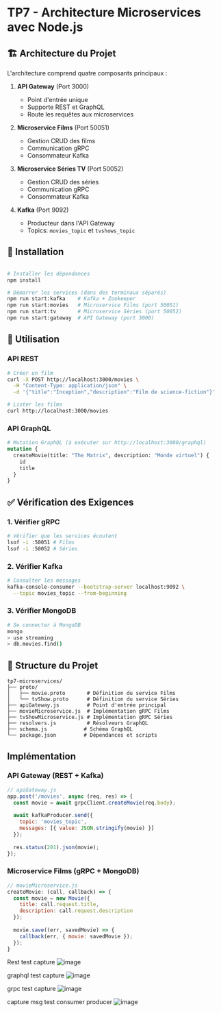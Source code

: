 # TP7 - Architecture Microservices avec Node.js


## 🏗 Architecture du Projet

L'architecture comprend quatre composants principaux :

1. **API Gateway** (Port 3000)
   - Point d'entrée unique
   - Supporte REST et GraphQL
   - Route les requêtes aux microservices

2. **Microservice Films** (Port 50051)
   - Gestion CRUD des films
   - Communication gRPC
   - Consommateur Kafka

3. **Microservice Séries TV** (Port 50052)
   - Gestion CRUD des séries
   - Communication gRPC
   - Consommateur Kafka

4. **Kafka** (Port 9092)
   - Producteur dans l'API Gateway
   - Topics: `movies_topic` et `tvshows_topic`


## 🚀 Installation

```bash

# Installer les dépendances
npm install

# Démarrer les services (dans des terminaux séparés)
npm run start:kafka    # Kafka + Zookeeper
npm run start:movies   # Microservice Films (port 50051)
npm run start:tv       # Microservice Séries (port 50052)
npm run start:gateway  # API Gateway (port 3000)
```

## 🎯 Utilisation

### API REST
```bash
# Créer un film
curl -X POST http://localhost:3000/movies \
  -H "Content-Type: application/json" \
  -d '{"title":"Inception","description":"Film de science-fiction"}'

# Lister les films
curl http://localhost:3000/movies
```

### API GraphQL
```graphql
# Mutation GraphQL (à exécuter sur http://localhost:3000/graphql)
mutation {
  createMovie(title: "The Matrix", description: "Monde virtuel") {
    id
    title
  }
}
```

## ✅ Vérification des Exigences

### 1. Vérifier gRPC
```bash
# Vérifier que les services écoutent
lsof -i :50051 # Films
lsof -i :50052 # Séries
```

### 2. Vérifier Kafka
```bash
# Consulter les messages
kafka-console-consumer --bootstrap-server localhost:9092 \
  --topic movies_topic --from-beginning
```

### 3. Vérifier MongoDB
```bash
# Se connecter à MongoDB
mongo
> use streaming
> db.movies.find()
```

## 📂 Structure du Projet

```
tp7-microservices/
├── proto/
│   ├── movie.proto       # Définition du service Films
│   └── tvShow.proto      # Définition du service Séries
├── apiGateway.js         # Point d'entrée principal
├── movieMicroservice.js  # Implémentation gRPC Films
├── tvShowMicroservice.js # Implémentation gRPC Séries
├── resolvers.js          # Résolveurs GraphQL
├── schema.js            # Schéma GraphQL
└── package.json         # Dépendances et scripts
```

## Implémentation

### API Gateway (REST + Kafka)
```javascript
// apiGateway.js
app.post('/movies', async (req, res) => {
  const movie = await grpcClient.createMovie(req.body);
  
  await kafkaProducer.send({
    topic: 'movies_topic',
    messages: [{ value: JSON.stringify(movie) }]
  });
  
  res.status(201).json(movie);
});
```

### Microservice Films (gRPC + MongoDB)
```javascript
// movieMicroservice.js
createMovie: (call, callback) => {
  const movie = new Movie({
    title: call.request.title,
    description: call.request.description
  });
  
  movie.save((err, savedMovie) => {
    callback(err, { movie: savedMovie });
  });
}

```

Rest test capture
![image](https://github.com/user-attachments/assets/0395e942-12b8-4664-bf86-ac5fbb345340)


graphql test capture 
![image](https://github.com/user-attachments/assets/9dfe0a34-285c-4251-b96a-130ebd401f55)


grpc test capture
![image](https://github.com/user-attachments/assets/80fea930-3295-4397-9235-88c5090d0086)

capture msg test consumer producer 
![image](https://github.com/user-attachments/assets/23aa6b73-859a-42de-9a33-8dc1cd4e2459)


